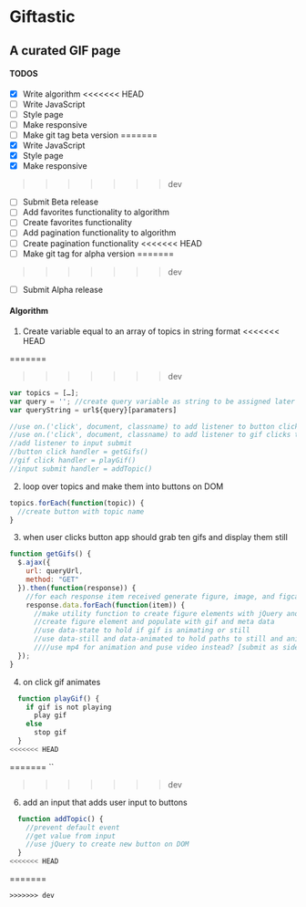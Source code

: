 # Giftastic
## A curated GIF page

#### TODOS
- [x] Write algorithm
<<<<<<< HEAD
- [ ] Write JavaScript
- [ ] Style page
- [ ] Make responsive
- [ ] Make git tag beta version
=======
- [x] Write JavaScript
- [x] Style page
- [x] Make responsive
>>>>>>> dev
- [ ] Submit Beta release
- [ ] Add favorites functionality to algorithm
- [ ] Create favorites functionality
- [ ] Add pagination functionality to algorithm
- [ ] Create pagination functionality
<<<<<<< HEAD
- [ ] Make git tag for alpha version
=======
>>>>>>> dev
- [ ] Submit Alpha release


#### Algorithm
1. Create variable equal to an array of topics in string format
<<<<<<< HEAD

=======
>>>>>>> dev
  ```javascript
  var topics = […];
  var query = ''; //create query variable as string to be assigned later either by button click or user input 
  var queryString = url${query}[paramaters]
  
  //use on.('click', document, classname) to add listener to button clicks to buttons before theyre generated
  //use on.('click', document, classname) to add listener to gif clicks to animate gif
  //add listener to input submit
  //button click handler = getGifs()
  //gif click handler = playGif()
  //input submit handler = addTopic()
  ```
2. loop over topics and make them into buttons on DOM
  ```javascript
  topics.forEach(function(topic)) {
    //create button with topic name
  }
  ```
3. when user clicks button app should grab ten gifs and display them still
```javascript
function getGifs() {
  $.ajax({
    url: queryUrl,
    method: "GET"
  }).then(function(response)) {
    //for each response item received generate figure, image, and figcaption with meta data
    response.data.forEach(function(item)) {
      //make utility function to create figure elements with jQuery and call here
      //create figure element and populate with gif and meta data
      //use data-state to hold if gif is animating or still
      //use data-still and data-animated to hold paths to still and animated forms of gif
      ////use mp4 for animation and puse video instead? [submit as side assignment]
  });
}
```
4. on click gif animates
```javascript
  function playGif() {
    if gif is not playing
      play gif
    else
      stop gif
  }
<<<<<<< HEAD
  ```
=======
  ``
>>>>>>> dev
6. add an input that adds user input to buttons
```javascript
  function addTopic() {
    //prevent default event
    //get value from input
    //use jQuery to create new button on DOM
  }
<<<<<<< HEAD
```
=======
```
>>>>>>> dev
